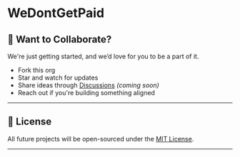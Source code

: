 # WeDontGetPaid

## 🤝 Want to Collaborate?

We're just getting started, and we’d love for you to be a part of it.

- Fork this org  
- Star and watch for updates  
- Share ideas through [Discussions](https://github.com/orgs/WeDontGetPaid/discussions) *(coming soon)*  
- Reach out if you're building something aligned

---

## 📜 License

All future projects will be open-sourced under the [MIT License](LICENSE).

---
